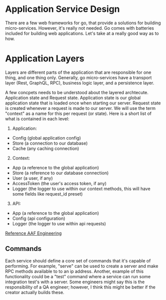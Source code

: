 # Application Service Design
There are a few web frameworks for go, that provide a solutions for building micro-services. However, it's really not needed. Go comes with batteries included for building web applications. Let's take at a really good way as to how.

# Application Layers
Layers are different parts of the application that are responsible for one thing, and one thing only. Generally, go micro-services have a transport layer (Rest, GraphQL, RPC), business logic layer, and a persistence layer.

A few concpets needs to be understood about the layered archtecute. Application state and Request state. Application state is our global application state that is loaded once when starting our server. Request state is created whenever a request is made to our server. We will use the term "context" as a name for this per request (or state). Here is a short list of what is contained in each level:

1. Application:
* Config (global application config)
* Store (a connection to our database)
* Cache (any caching connection)

2. Context:
* App (a reference to the global application)
* Store (a reference to our database connection)
* User (a user, if any)
* AccessToken (the user's access token, if any)
* Logger (the logger to use within our context methods, this will have some fields like request_id preset)

3. API:
* App (a reference to the global application)
* Config (api configuration)
* Logger (the logger to use within api requests)

[Reference AAF Engineering](https://aaf.engineering/go-web-application-structure-part-2/)

## Commands
Each service should define a core set of commands that it's capable of performing. For example, "serve" can be used to create a server and make RPC methods available to to an ip address. Another, example of this functionality could be a "test" command where a service can run some integration test's with a server. Some engineers might say this is the responsibility of a QA engineer; however, I think this might be better if the creator actually builds these. 